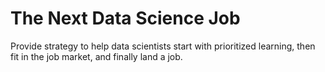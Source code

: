 # The Next Data Science Job
Provide strategy to help data scientists start with prioritized learning, then fit in the job market, and finally land a job.